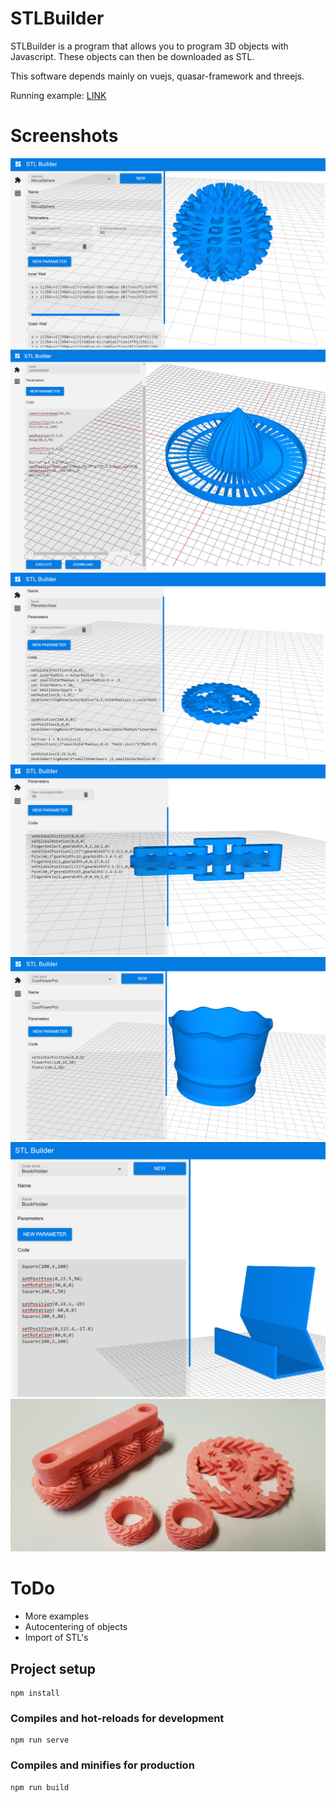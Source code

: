 # STLBuilder

STLBuilder is a program that allows you to program 3D objects with Javascript. These objects can then be downloaded as STL.

This software depends mainly on vuejs, quasar-framework and threejs.

Running example: [LINK](https://codeaixtreme.de/stlbuilder/)

# Screenshots

![alt Screenshot1](screens/manifoldbuilder1.PNG)
![alt Screenshot4](screens/codeeditor5.PNG)
![alt Screenshot2](screens/codeeditor1.PNG)
![alt Screenshot3](screens/codeeditor2.PNG)
![alt Screenshot4](screens/codeeditor3.PNG)
![alt Screenshot4](screens/codeeditor4.PNG)
![alt Screenshot7](screens/20191016_174654.jpg)

# ToDo

-   More examples
-   Autocentering of objects
-   Import of STL's

## Project setup

```
npm install
```

### Compiles and hot-reloads for development

```
npm run serve
```

### Compiles and minifies for production

```
npm run build
```
